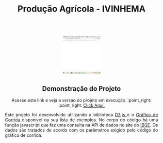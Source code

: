 <h1 align="center">Produção Agrícola - IVINHEMA</h1>

<h1 align="center">
  <br>
  <img src="img/printGrafico.jpg" alt="Grafico Corrida" height="125" width="125">
  <br>
</h1>
  
<h2 align="center">Demonstração do Projeto</h2>
<p align="center"> Acesse este link e veja a versáo do projeto em execução. :point_right: :point_right: <a href="https://grafico-corrida-ivinhema-producao-agricola-g9ju4t5xk-rtmoresco.vercel.app/">Click Aqui. </a> </p>



<p align="justify"> Este projeto foi desenvolvido utilizando a biblioteca <a href="https://d3js.org/"> D3.js </a> e o <a href="https://observablehq.com/@d3/bar-chart-race"> Gráfico de Corrida </a> disponivel na sua lista de exemplos.
No corpo do código há uma função javascript que faz uma consulta na API de dados no site do <a href="https://servicodados.ibge.gov.br/api/docs/agregados?versao=3#api-acervo"> IBGE</a>. Os dados são tratados de acordo com os parâmetros exigido pelo código do gráfico de corrida. </p>




